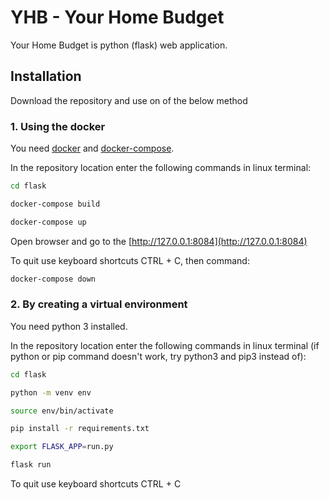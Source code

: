 # YHB - Your Home Budget

Your Home Budget is python (flask) web application.

## Installation

Download the repository and use on of the below method

### 1. Using the docker

You need [docker](https://docs.docker.com/get-docker/) and [docker-compose](https://docs.docker.com/compose/install/).

In the repository location enter the following commands in linux terminal:
```bash
cd flask
```
```bash
docker-compose build
```
```bash
docker-compose up
```

Open browser and go to the [http://127.0.0.1:8084](http://127.0.0.1:8084)

To quit use keyboard shortcuts CTRL + C, then command:
```bash
docker-compose down
```

### 2. By creating a virtual environment

You need python 3 installed.

In the repository location enter the following commands in linux terminal (if python or pip command doesn't work, try python3 and pip3 instead of):
```bash
cd flask
```
```bash
python -m venv env
```
```bash
source env/bin/activate
```
```bash
pip install -r requirements.txt 
```
```bash
export FLASK_APP=run.py
```
```bash
flask run
```
To quit use keyboard shortcuts CTRL + C